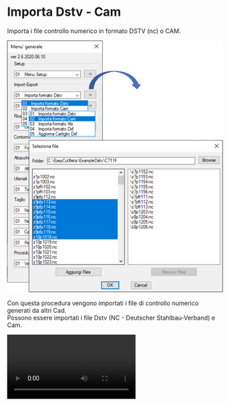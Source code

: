 # Importa Dstv - Cam

Importa i file controllo numerico in formato DSTV (nc) o CAM.

![Importa Dstv - Cam](/public/import-export/importa-dstv-cam.png)

Con questa procedura vengono importati i file di controllo numerico generati da altri Cad.<br />
Possono essere importati i file Dstv (NC - Deutscher Stahlbau-Verband) e Cam.

<video controls>
    <source src="/public/import-export/importa-dstv-cam.mp4" type="video/mp4">
</video>
